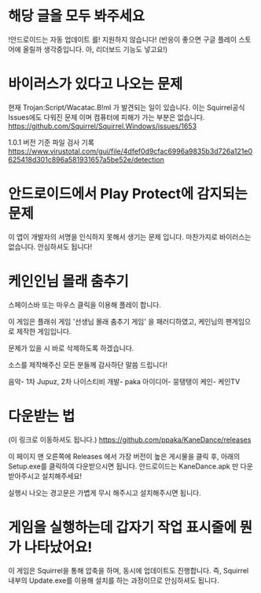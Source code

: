 # 해당 글을 모두 봐주세요
!안드로이드는 자동 업데이트 를! 지원하지 않습니다!
(반응이 좋으면 구글 플레이 스토어에 올릴까 생각중입니다. 아, 리더보드 기능도 넣고요!)

# 바이러스가 있다고 나오는 문제
현재 Trojan:Script/Wacatac.B!ml 가 발견되는 일이 있습니다.
이는 Squirrel공식 Issues에도 다워진 문제 이며 컴퓨터에 피해가 가는 부분은 없습니다.
https://github.com/Squirrel/Squirrel.Windows/issues/1653

1.0.1 버전 기준 파일 검사 기록
https://www.virustotal.com/gui/file/4dfef0d9cfac6996a9835b3d726a121e0625418d301c896a581931657a5be52e/detection

# 안드로이드에서 Play Protect에 감지되는 문제
이 앱이 개발자의 서명을 인식하지 못해서 생기는 문제 입니다.
마찬가지로 바이러스는 없습니다. 안심하셔도 됩니다!

# 케인인님 몰래 춤추기
스페이스바 또는 마우스 클릭을 이용해 플레이 합니다.

이 게임은 플래쉬 게임 '선생님 몰래 춤추기 게임' 을 패러디하였고,
케인님의 팬게임으로 제작한 게임입니다.

문제가 있을 시 바로 삭제하도록 하겠습니다.

소스를 제작해주신 모든 분들께 감사하단 말씀 드립니다!

음악- 1차 Jupuz, 2차 나이스티비
개발- paka
아이디어- 뭉탱탱이
케인- 케인TV

# 다운받는 법
(이 링크로 이동하셔도 됩니다.)
https://github.com/ppaka/KaneDance/releases

이 페이지 맨 오른쪽에 Releases 에서 가장 버전이 높은 게시물을 클릭 후, 아래의 Setup.exe를 클릭하여 다운받으시면 됩니다.
안드로이드는 KaneDance.apk 만 다운받아주시고 설치해주세요!

실행시 나오는 경고문은 가볍게 무시 해주시고 설치해주시면 됩니다.

# 게임을 실행하는데 갑자기 작업 표시줄에 뭔가 나타났어요!
이 게임은 Squirrel을 통해 압축을 하며, 동시에 업데이트도 진행합니다.
즉, Squirrel 내부의 Update.exe를 이용해 설치를 하는 과정이므로 안심하셔도 됩니다.
